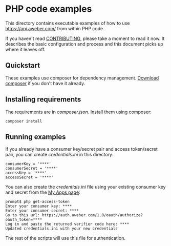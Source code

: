 # PHP code examples
This directory contains executable examples of how to use https://api.aweber.com/ from within PHP code.

If you haven't read [CONTRIBUTING], please take a moment to read it now.  It describes the basic configuration and process and this document picks up where it leaves off.

## Quickstart
These examples use composer for dependency management.  [Download composer](https://getcomposer.org/download/) if
you don't have it already.

## Installing requirements
The requirements are in *composer.json*. Install them using composer:

    composer install
    
## Running examples
If you already have a consumer key/secret pair and access token/secret pair, you can create *credentials.ini* in
this directory:

    consumerKey = '****'
    consumerSecret = '****'
    accessKey = '****'
    accessSecret = '****'

You can also create the *credentials.ini* file using your existing consumer key and secret from the
[My Apps page](https://labs.aweber.com/apps):

    prompt$ php get-access-token
    Enter your consumer key: ****
    Enter your consumer secret: ****
    Go to this url: https://auth.aweber.com/1.0/oauth/authorize?oauth_token=****
    Log in and paste the returned verifier code here: ****
    Updated credentials.ini with your new credentials
    
The rest of the scripts will use this file for authentication. 

[CONTRIBUTING]: https://github.com/aweber/public-api-examples/blob/master/CONTRIBUTING.md

